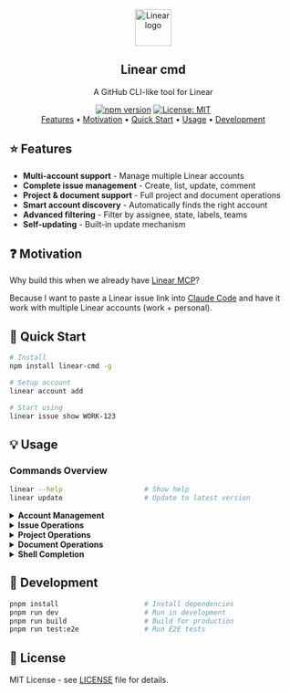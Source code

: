 <div align="center">
<a href="https://linear.app" target="_blank" rel="noopener noreferrer">
  <img width="64" src="https://raw.githubusercontent.com/linear/linear/master/docs/logo.svg" alt="Linear logo">
</a>
<h2>Linear cmd</h2>
<p>A GitHub CLI-like tool for Linear</p>
<p>
  <a href="https://www.npmjs.com/package/linear-cmd"><img src="https://img.shields.io/npm/v/linear-cmd.svg" alt="npm version"></a>
  <a href="https://opensource.org/licenses/MIT"><img src="https://img.shields.io/badge/License-MIT-yellow.svg" alt="License: MIT"></a>
  <br>
  <a href="#star-features">Features</a> • <a href="#question-motivation">Motivation</a> • <a href="#rocket-quick-start">Quick Start</a> • <a href="#bulb-usage">Usage</a> • <a href="#wrench-development">Development</a>
</p>

</div>

## :star: Features

- **Multi-account support** - Manage multiple Linear accounts
- **Complete issue management** - Create, list, update, comment
- **Project & document support** - Full project and document operations
- **Smart account discovery** - Automatically finds the right account
- **Advanced filtering** - Filter by assignee, state, labels, teams
- **Self-updating** - Built-in update mechanism

## :question: Motivation

Why build this when we already have [Linear MCP](https://linear.app/docs/mcp)?

Because I want to paste a Linear issue link into [Claude Code](https://www.anthropic.com/claude-code) and have it work with multiple Linear accounts (work + personal).

## :rocket: Quick Start

```bash
# Install
npm install linear-cmd -g

# Setup account
linear account add

# Start using
linear issue show WORK-123
```

## :bulb: Usage

### Commands Overview

```bash
linear --help                    # Show help
linear update                    # Update to latest version
```

<details>
<summary><b>Account Management</b></summary>

```bash
linear account add               # Add account
linear account list              # List accounts
linear account remove [NAME]     # Remove account
linear account test              # Test connection
```

</details>

<details>
<summary><b>Issue Operations</b></summary>

```bash
# View issues
linear issue show <url|ID>
linear issue show WORK-123 --account work

# List issues (grouped by status)
linear issue list -a work
linear issue list -a work --assignee me
linear issue list -a work --state "In Progress"
linear issue list -a work --team "TES"

# Create issue
linear issue create -a work
linear issue create -a work --team "TES" --title "Bug fix"

# Update issue
linear issue update WORK-123
linear issue update WORK-123 --state "Done"

# Add comment
linear issue comment WORK-123
linear issue comment WORK-123 "Nice work!"
```

</details>

<details>
<summary><b>Project Operations</b></summary>

```bash
linear project list -a work           # List projects
linear project show <project-url>     # Show details
linear project issues <project-url>   # List project issues
linear project create -a work         # Create project
linear project delete <project-url>   # Delete project
```

</details>

<details>
<summary><b>Document Operations</b></summary>

```bash
linear document show <document-url>    # Show document
linear document add -a work            # Create document
linear document delete <document-url>  # Delete document
```

</details>

<details>
<summary><b>Shell Completion</b></summary>

```bash
# Install completion
linear completion install

# Reload shell
source ~/.zshrc   # for zsh
source ~/.bashrc  # for bash

# Use tab completion
linear <TAB>
linear issue <TAB>
```

</details>

## :wrench: Development

```bash
pnpm install                     # Install dependencies
pnpm run dev                     # Run in development
pnpm run build                   # Build for production
pnpm run test:e2e                # Run E2E tests
```

## :scroll: License

MIT License - see [LICENSE](LICENSE) file for details.
